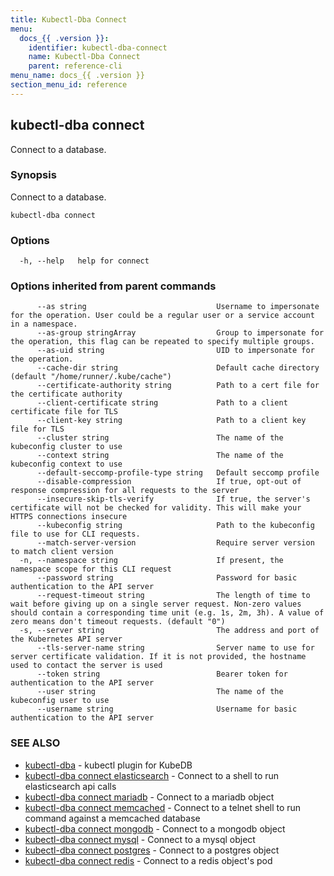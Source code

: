 ```yaml
---
title: Kubectl-Dba Connect
menu:
  docs_{{ .version }}:
    identifier: kubectl-dba-connect
    name: Kubectl-Dba Connect
    parent: reference-cli
menu_name: docs_{{ .version }}
section_menu_id: reference
---
```

## kubectl-dba connect

Connect to a database.

### Synopsis

Connect to a database.

```
kubectl-dba connect
```

### Options

```
  -h, --help   help for connect
```

### Options inherited from parent commands

```
      --as string                             Username to impersonate for the operation. User could be a regular user or a service account in a namespace.
      --as-group stringArray                  Group to impersonate for the operation, this flag can be repeated to specify multiple groups.
      --as-uid string                         UID to impersonate for the operation.
      --cache-dir string                      Default cache directory (default "/home/runner/.kube/cache")
      --certificate-authority string          Path to a cert file for the certificate authority
      --client-certificate string             Path to a client certificate file for TLS
      --client-key string                     Path to a client key file for TLS
      --cluster string                        The name of the kubeconfig cluster to use
      --context string                        The name of the kubeconfig context to use
      --default-seccomp-profile-type string   Default seccomp profile
      --disable-compression                   If true, opt-out of response compression for all requests to the server
      --insecure-skip-tls-verify              If true, the server's certificate will not be checked for validity. This will make your HTTPS connections insecure
      --kubeconfig string                     Path to the kubeconfig file to use for CLI requests.
      --match-server-version                  Require server version to match client version
  -n, --namespace string                      If present, the namespace scope for this CLI request
      --password string                       Password for basic authentication to the API server
      --request-timeout string                The length of time to wait before giving up on a single server request. Non-zero values should contain a corresponding time unit (e.g. 1s, 2m, 3h). A value of zero means don't timeout requests. (default "0")
  -s, --server string                         The address and port of the Kubernetes API server
      --tls-server-name string                Server name to use for server certificate validation. If it is not provided, the hostname used to contact the server is used
      --token string                          Bearer token for authentication to the API server
      --user string                           The name of the kubeconfig user to use
      --username string                       Username for basic authentication to the API server
```

### SEE ALSO

* [kubectl-dba](/docs/reference/cli/kubectl-dba.md)	 - kubectl plugin for KubeDB
* [kubectl-dba connect elasticsearch](/docs/reference/cli/kubectl-dba_connect_elasticsearch.md)	 - Connect to a shell to run elasticsearch api calls
* [kubectl-dba connect mariadb](/docs/reference/cli/kubectl-dba_connect_mariadb.md)	 - Connect to a mariadb object
* [kubectl-dba connect memcached](/docs/reference/cli/kubectl-dba_connect_memcached.md)	 - Connect to a telnet shell to run command against a memcached database
* [kubectl-dba connect mongodb](/docs/reference/cli/kubectl-dba_connect_mongodb.md)	 - Connect to a mongodb object
* [kubectl-dba connect mysql](/docs/reference/cli/kubectl-dba_connect_mysql.md)	 - Connect to a mysql object
* [kubectl-dba connect postgres](/docs/reference/cli/kubectl-dba_connect_postgres.md)	 - Connect to a postgres object
* [kubectl-dba connect redis](/docs/reference/cli/kubectl-dba_connect_redis.md)	 - Connect to a redis object's pod


